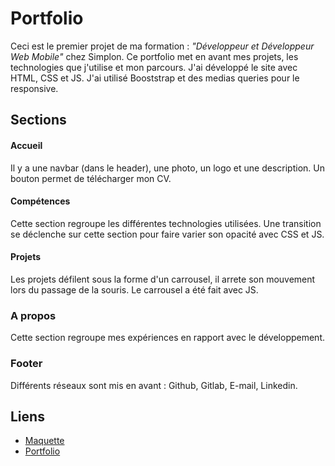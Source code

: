 # Portfolio
Ceci est le premier projet de ma formation : _"Développeur et Développeur Web Mobile"_ chez Simplon. Ce portfolio met en avant mes projets, les technologies que j'utilise et mon parcours. J'ai développé le site avec HTML, CSS et JS. J'ai utilisé Booststrap et des medias queries pour le responsive.
## Sections
#### Accueil
Il y a une navbar (dans le header), une photo, un logo et une description. Un bouton permet de télécharger mon CV.
#### Compétences
Cette section regroupe les différentes technologies utilisées. Une transition se déclenche sur cette section pour faire varier son opacité avec CSS et JS.
#### Projets
Les projets défilent sous la forme d'un carrousel, il arrete son mouvement lors du passage de la souris. Le carrousel a été fait avec JS.
### A propos
Cette section regroupe mes expériences en rapport avec le développement.
### Footer
Différents réseaux sont mis en avant :
Github, Gitlab, E-mail, Linkedin.
## Liens
- [Maquette](https://www.figma.com/file/dwEUbiJT7dkX2S4Gke5WYy/Portfolio?node-id=0%3A1&t=gj7uzCkgKrNGF3wd-1)
- [Portfolio](https://axelreviron.netlify.app/)
